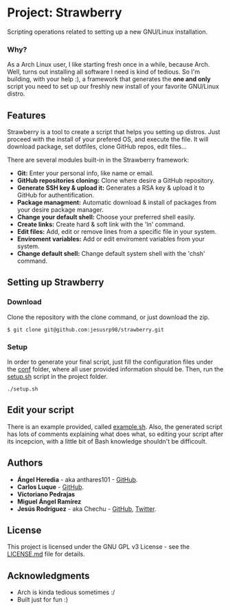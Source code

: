 # Project: Strawberry

Scripting operations related to setting up a new GNU/Linux installation.

### Why?

As a Arch Linux user, I like starting fresh once in a while, because Arch. Well, turns out installing all software I need is kind of tedious. So I'm building, with your help :), a framework that generates the **one and only** script you need to set up our freshly new install of your favorite GNU/Linux distro. 

## Features

Strawberry is a tool to create a script that helps you setting up distros. Just proceed with the install of your prefered OS, and execute the file. It will download package, set dotfiles, clone GitHub repos, edit files...

There are several modules built-in in the Strawberry framework:

* **Git:** Enter your personal info, like name or email.
* **GitHub repositories cloning:** Clone where desire a GitHub repository.
* **Generate SSH key & upload it:** Generates a RSA key & upload it to GitHub for authentification.
* **Package managment:** Automatic download & install of packages from your desire package manager.
* **Change your default shell:** Choose your preferred shell easily.
* **Create links:** Create hard & soft link with the 'ln' command.
* **Edit files:** Add, edit or remove lines from a specific file in your system.
* **Enviroment variables:** Add or edit enviroment variables from your system.
* **Change default shell:** Change default system shell with the 'chsh' command.
 
## Setting up Strawberry

### Download

Clone the repository with the clone command, or just download the zip.

```
$ git clone git@github.com:jesusrp98/strawberry.git
```

### Setup

In order to generate your final script, just fill the configuration files under the [conf](conf) folder, where all user provided information should be. Then, run the [setup.sh](setup.sh) script in the project folder.

```
./setup.sh
```

## Edit your script

There is an example provided, called [example.sh](example.sh). Also, the generated script has lots of comments explaining what does what, so editing your script after its incepcion, with a little bit of Bash knowledge shouldn't be difficoult.

## Authors

* **Ángel Heredia** - aka anthares101 - [GitHub](https://github.com/anthares101).
* **Carlos Luque** - [GitHub](https://github.com/i62lucoc).
* **Victoriano Pedrajas**
* **Miguel Ángel Ramírez**
* **Jesús Rodríguez** - aka Chechu - [GitHub](https://github.com/jesusrp98), [Twitter](https://twitter.com/jesusrp98).

## License

This project is licensed under the GNU GPL v3 License - see the [LICENSE.md](LICENSE.md) file for details.

## Acknowledgments

* Arch is kinda tedious sometimes :/
* Built just for fun :)
